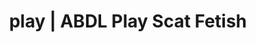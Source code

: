 ---
categories:
- NSFW Art
- Body Positivity
- ABDL Play
- Nerdy Seduction
- Femdom
image: /assets/images/1747714220320.jpg
layout: post
schema:
  description: Premium adult content featuring Scat Fetish, ABDL Play. High-quality
    visuals with provocative themes.
  keywords:
  - Nerdy Seduction
  - ABDL Play
  - Gothic Erotica
  - Inclusive Desire
  - Slow Burn
  - AI Erotica
  - Scat Fetish
  name: 1747714220320 | Scat Fetish ABDL Play
  type: VisualArtwork
seo:
  description: Featured content with premium ABDL Play, Scat Fetish. HD images available.
  keywords: ABDL Play, Scat Fetish
  og_image: /assets/images/1747714220320.jpg
  schema_type: VisualArtwork
tags:
- '#play'
- Scat Fetish
- ABDL Play
title: play | ABDL Play Scat Fetish
---